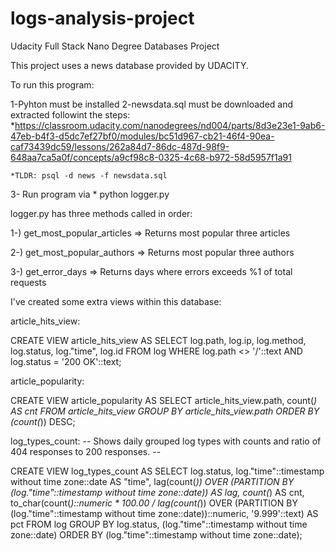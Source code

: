 # logs-analysis-project
Udacity Full Stack Nano Degree Databases Project

This project uses a news database provided by UDACITY.

To run this program:

  1-Pyhton must be installed
  2-newsdata.sql must be downloaded and extracted followint the steps:
    *https://classroom.udacity.com/nanodegrees/nd004/parts/8d3e23e1-9ab6-47eb-b4f3-d5dc7ef27bf0/modules/bc51d967-cb21-46f4-90ea-caf73439dc59/lessons/262a84d7-86dc-487d-98f9-648aa7ca5a0f/concepts/a9cf98c8-0325-4c68-b972-58d5957f1a91

    *TLDR: psql -d news -f newsdata.sql
  
  3- Run program via 
    * python logger.py

logger.py has three methods called in order:

1-) get_most_popular_articles => Returns most popular three articles

2-) get_most_popular_authors => Returns most popular three authors

3-) get_error_days => Returns days where errors exceeds %1 of total requests

I've created some extra views within this database:

 article_hits_view:


 CREATE VIEW article_hits_view AS
 SELECT log.path,
    log.ip,
    log.method,
    log.status,
    log."time",
    log.id
   FROM log
  WHERE log.path <> '/'::text AND log.status = '200 OK'::text;

 article_popularity:


 CREATE VIEW article_popularity AS
 SELECT article_hits_view.path,
    count(*) AS cnt
   FROM article_hits_view
  GROUP BY article_hits_view.path
  ORDER BY (count(*)) DESC;

  log_types_count: -- Shows daily grouped log types with counts and ratio of 404 responses to 200 responses. --


 CREATE VIEW log_types_count AS 
 SELECT log.status,
    log."time"::timestamp without time zone::date AS "time",
    lag(count(*)) OVER (PARTITION BY (log."time"::timestamp without time zone::date)) AS lag,
    count(*) AS cnt,
    to_char(count(*)::numeric * 100.00 / lag(count(*)) OVER (PARTITION BY (log."time"::timestamp without time zone::date))::numeric, '9.999'::text) AS pct
   FROM log
  GROUP BY log.status, (log."time"::timestamp without time zone::date)
  ORDER BY (log."time"::timestamp without time zone::date);


